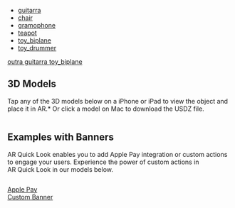 - [guitarra](/assets/models/fender_stratocaster.usdz#custom=https://tharak.github.io/shopping/banners/fender_stratocaster.html)
- [chair](/assets/models/chair_swan.usdz#applePayButtonType=plain)
- [gramophone](/assets/models/gramophone.usdz#applePayButtonType=pay)
- [teapot](/assets/models/teapot.usdz#applePayButtonType=buy)
- [toy_biplane](/assets/models/toy_biplane.usdz#applePayButtonType=donate)
- [toy_drummer](/assets/models/toy_drummer.usdz#applePayButtonType=buy&checkoutTitle=Biplane%20Toy&checkoutSubtitle=Rustic%20finish%20with%20rotating%20propeller&price=$15)

<a rel="ar" id="CustomAction" href="https://tharak.github.io/shopping/assets/models/fender_stratocaster.usdz#callToAction=guittar&checkoutTitle=Buy%20with%20our%20link&checkoutSubtitle=to%20help%20our%20website!&price=">
    outra guitarra
</a>

<a rel="ar" id="ApplePay" href="https://tharak.github.io/shopping/assets/models/toy_biplane.usdz#applePayButtonType=plain&checkoutTitle=Retro%20Alarm%20Clock&checkoutSubtitle=With%20built-in%20FM%20tuner&price=$92.50">
    toy_biplane
</a>


<div class="section-content divider-bottom">
				<div class="row row-header">
					<div class="column large-centered large-9 medium-10 small-12 text-center">
						<h2 class="typography-subsection-headline">3D Models</h2>
						<p>Tap any of the 3D models below on a iPhone or iPad to view the object and place it in AR.* Or&nbsp;click a model on Mac to download the USDZ file.</p>
					</div>
				</div>
				<div class="row">
					<div class="column large-4 medium-6 small-12 text-center">
						<a rel="ar" href="/assets/models/toy_drummer.usdz"><img class="image-model" src="https://developer.apple.com/augmented-reality/quick-look/models/drummertoy/drummertoy_2x.jpg" alt="" data-hires-status="pending"></a>
					</div>
					<div class="column large-4 medium-6 small-12 text-center">
						<a rel="ar" href="/assets/models/gramophone.usdz"><img class="image-model" src="https://developer.apple.com/augmented-reality/quick-look/models/gramophone/gramophone_2x.jpg" alt="" data-hires-status="pending"></a>
					</div>
					<div class="column large-4 medium-6 small-12 text-center">
						<a rel="ar" href="/assets/models/chair_swan.usdz"><img class="image-model" src="https://developer.apple.com/augmented-reality/quick-look/models/redchair/redchair_2x.jpg" alt="" data-hires-status="pending"></a>
					</div>
					<div class="column large-4 medium-6 small-12 text-center">
						<a rel="ar" href="/assets/models/teapot.usdz"><img class="image-model" src="https://developer.apple.com/augmented-reality/quick-look/models/teapot/teapot_2x.jpg" alt="" data-hires-status="pending"></a>
					</div>
				</div>
			</div>



<section class="section section-actions bg-light">
			<div class="section-content">
				<div class="row row-header">
					<div class="column large-centered large-9 medium-10 small-12 text-center">
						<h2 class="typography-subsection-headline">Examples with Banners</h2>
						<p>AR&nbsp;Quick&nbsp;Look enables you to add Apple Pay integration or custom actions to engage your users. Experience the power of custom actions in AR&nbsp;Quick&nbsp;Look in our models below.</p>
					</div>
				</div>
				<div class="row">
					<div class="column large-4 medium-6 small-12 text-center">
						<a href="https://applepaydemo.apple.com/ar-quick-look">
							<figure class="image-example example-clock" data-hires-status="pending"></figure>
							<span class="block-link icon icon-after icon-external">Apple Pay</span>
						</a>
					</div>
					<div class="column large-4 medium-6 small-12 text-center">
						<a rel="ar" id="ar-link-3" href="/assets/models/toy_drummer.usdz#custom=https://developer.apple.com/augmented-reality/quick-look/models/solar-panels/solar_panels_custom.html?1&amp;customHeight=large&amp;allowsContentScaling=0"><img class="image-model" src="https://developer.apple.com/augmented-reality/quick-look/models/solar-panels/solar-panels_2x.png" alt="" data-hires-status="pending"><div class="block-link">Custom Banner</div></a>
					</div>
				</div>
			</div>
		</section>

